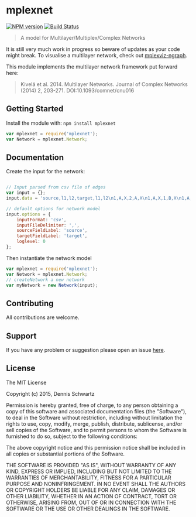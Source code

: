 # mplexnet

[![NPM version](http://img.shields.io/npm/v/mplexnet.svg)](https://www.npmjs.org/package/mplexnet) 
[![Build Status](https://secure.travis-ci.org/DennisSchwartz/mplexnet.png?branch=master)](http://travis-ci.org/DennisSchwartz/mplexnet) 

> A model for Multilayer/Multiplex/Complex Networks

It is still very much work in progress so beware 
of updates as your code might break. To visualise a multilayer network, 
check out [mplexviz-ngraph](https://github.com/DennisSchwartz/mplexviz-ngraph).

This module implements the multilayer network framework put forward here: 
> Kivelä et al. 2014. Multilayer Networks. Journal of Complex Networks (2014) 2, 203-271. DOI:10.1093/comnet/cnu016

## Getting Started

Install the module with: `npm install mplexnet`

```javascript
var mplexnet = require('mplexnet');
var Network = mplexnet.Network;
```

## Documentation

Create the input for the network:

```javascript

// Input parsed from csv file of edges
var input = {};
input.data = 'source,l1,l2,target,l1,l2\n1,A,X,2,A,X\n1,A,X,1,B,X\n1,A,X,4,B,X\n1,B,X,1,B,Y\n1,B,X,3,B,X\n1,B,X,4,B,X\n3,B,X,4,B,X\n4,B,X,3,A,Y\n3,A,Y,3,A,X\n3,A,Y,2,A,Y';

// default options for network model
input.options = {
    inputFormat: 'csv',
    inputFileDelimiter: ',',
    sourceFieldLabel: 'source',
    targetFieldLabel: 'target',
    loglevel: 0
};

```

Then instantiate the network model

```javascript
var mplexnet = require('mplexnet');
var Network = mplexnet.Network;
// createNetwork a new network
var myNetwork = new Network(input);
```

## Contributing

All contributions are welcome.

## Support

If you have any problem or suggestion please open an issue [here](https://github.com/DennisSchwartz/mplexnet/issues).

## License 

The MIT License

Copyright (c) 2015, Dennis Schwartz

Permission is hereby granted, free of charge, to any person
obtaining a copy of this software and associated documentation
files (the "Software"), to deal in the Software without
restriction, including without limitation the rights to use,
copy, modify, merge, publish, distribute, sublicense, and/or sell
copies of the Software, and to permit persons to whom the
Software is furnished to do so, subject to the following
conditions:

The above copyright notice and this permission notice shall be
included in all copies or substantial portions of the Software.

THE SOFTWARE IS PROVIDED "AS IS", WITHOUT WARRANTY OF ANY KIND,
EXPRESS OR IMPLIED, INCLUDING BUT NOT LIMITED TO THE WARRANTIES
OF MERCHANTABILITY, FITNESS FOR A PARTICULAR PURPOSE AND
NONINFRINGEMENT. IN NO EVENT SHALL THE AUTHORS OR COPYRIGHT
HOLDERS BE LIABLE FOR ANY CLAIM, DAMAGES OR OTHER LIABILITY,
WHETHER IN AN ACTION OF CONTRACT, TORT OR OTHERWISE, ARISING
FROM, OUT OF OR IN CONNECTION WITH THE SOFTWARE OR THE USE OR
OTHER DEALINGS IN THE SOFTWARE.
